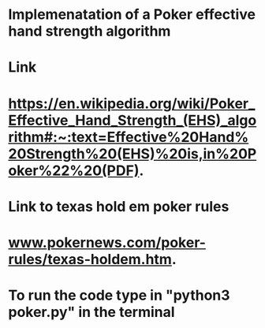 # Implemenatation of a Poker effective hand strength algorithm
# Link
# https://en.wikipedia.org/wiki/Poker_Effective_Hand_Strength_(EHS)_algorithm#:~:text=Effective%20Hand%20Strength%20(EHS)%20is,in%20Poker%22%20(PDF).

# Link to texas hold em poker rules
# www.pokernews.com/poker-rules/texas-holdem.htm.

# To run the code type in "python3 poker.py" in the terminal
 
